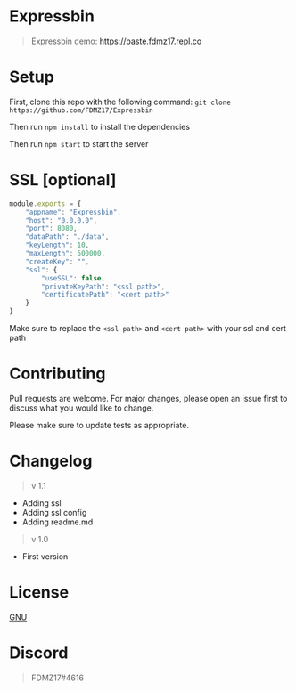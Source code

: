 # Expressbin
> 
> Expressbin demo: https://paste.fdmz17.repl.co

# Setup
First, clone this repo with the following command: `git clone https://github.com/FDMZ17/Expressbin`

Then run `npm install` to install the dependencies

Then run `npm start` to start the server


# SSL [optional]

```javascript
module.exports = {
	"appname": "Expressbin",
	"host": "0.0.0.0",
	"port": 8080,
	"dataPath": "./data",
	"keyLength": 10,
	"maxLength": 500000,
	"createKey": "",
	"ssl": {
		"useSSL": false,
		"privateKeyPath": "<ssl path>",
		"certificatePath": "<cert path>"
	}
}
```
Make sure to replace the `<ssl path>` and `<cert path>` with your ssl and cert path
	

# Contributing
Pull requests are welcome. For major changes, please open an issue first to discuss what you would like to change.

Please make sure to update tests as appropriate.

# Changelog
> v 1.1
- Adding ssl 
- Adding ssl config
- Adding readme.md

> v 1.0
- First version

# License
[GNU](https://choosealicense.com/licenses/agpl-3.0/)

# Discord
> FDMZ17#4616
